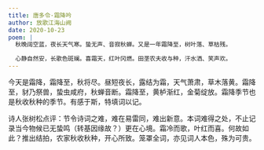 ```yaml
---
title: 唐多令·霜降吟
author: 放歌江海山阙
date: 2020-10-23
poem: |
  秋晚阔空蓝，夜长天气寒。蛰无声、音寂秋蝉。又是一年霜降至，树叶落、草枯残。

  心静自然安，长歌色斑斓。喜霜天，红叶冈燃。田垄农夫收与种，汗水洒、笑声欢。
---
```


今天是霜降，霜降至，秋将尽。昼短夜长，露结为霜，天气萧肃，草木落黄。霜降至，豺乃祭兽，蛰虫咸府，秋蝉音断。霜降至，黄栌渐红，金菊绽放。霜降季节也是秋收秋种的季节。有感于斯，特填词以记。

诗人张树松点评：节令诗词之难，难在易雷同，难出新意。本词难得之处，不止记录当今物候已无蛰鸣（转基因缘故？）更在心境。霜冷而歌，叶红而喜。何故如此？推出结拍，农家秋收秋种，开心所致。笼罩全词，亦见词人本色，殊为可贵。
